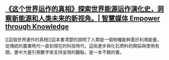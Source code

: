 ## [《这个世界运作的真相》探索世界能源运作演化史，洞察新能源和人类未来的新视角。| 智慧媒体 Empower through Knowledge](https://www.youtube.com/watch?v=DTapbhW8Qus)
[[這個世界運作的真相]]這本書清楚的說明了人類是一個物種能夠善於利用能量，從傳統的農業時代一直到現在的科技時代，這些進步與化石燃料的開採與使用有關。書中大量引用數字來支持呈現的觀點，是一本不錯的書。